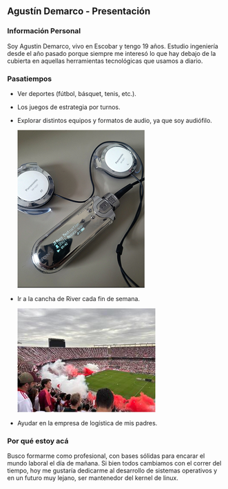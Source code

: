 ## Agustín Demarco - Presentación

### Información Personal
Soy Agustin Demarco, vivo en Escobar y tengo 19 años. Estudio ingeniería desde el año pasado porque siempre me interesó lo que hay debajo de la cubierta en aquellas herramientas tecnológicas que usamos a diario.

### Pasatiempos
- Ver deportes (fútbol, básquet, tenis, etc.).  
- Los juegos de estrategia por turnos.  
- Explorar distintos equipos y formatos de audio, ya que soy audiófilo. 

    !["Sony Walkman"](IMG_1844.jpeg)
- Ir a la cancha de River cada fin de semana. 

    !["Estadio Monumental"](PHOTO-2025-03-23-21-33-41.jpg)
- Ayudar en la empresa de logística de mis padres.

### Por qué estoy acá
Busco formarme como profesional, con bases sólidas para encarar el mundo laboral el día de mañana. Si bien todos cambiamos con el correr del tiempo, hoy me gustaría dedicarme al desarrollo de sistemas operativos y en un futuro muy lejano, ser mantenedor del kernel de linux. 